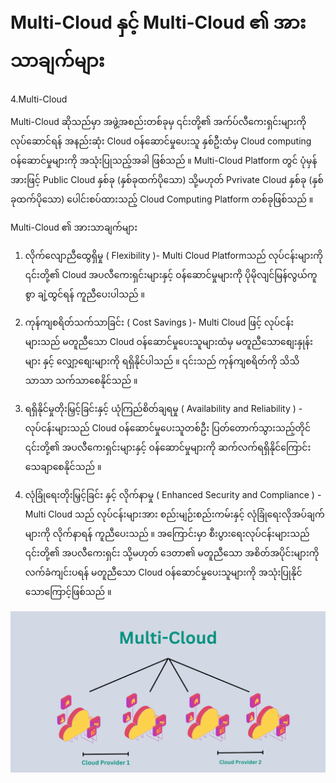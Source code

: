 # Multi-Cloud နှင့် Multi-Cloud ၏ အားသာချက်များ


4.Multi-Cloud


Multi-Cloud ဆိုသည်မှာ အဖွဲ့အစည်းတစ်ခုမှ ၎င်းတို့၏ အက်ပ်လီကေးရှင်းများကို လုပ်ဆောင်ရန် အနည်းဆုံး Cloud ဝန်ဆောင်မှုပေးသူ နှစ်ဦးထံမှ Cloud computing ဝန်ဆောင်မှုများကို အသုံးပြုသည့်အခါ ဖြစ်သည် ။ Multi-Cloud Platform တွင် ပုံမှန်အားဖြင့် Public Cloud နှစ်ခု (နှစ်ခုထက်ပိုသော) သို့မဟုတ် Pvrivate Cloud နှစ်ခု (နှစ်ခုထက်ပိုသော) ပေါင်းစပ်ထားသည့် Cloud Computing Platform တစ်ခုဖြစ်သည် ။ 

Multi-Cloud ၏ အားသာချက်များ


1. လိုက်လျောညီထွေရှိမှု ( Flexibility )- Multi Cloud Platformသည် လုပ်ငန်းများကို ၎င်းတို့၏ Cloud အပလီကေးရှင်းများနှင့် ဝန်ဆောင်မှုများကို ပိုမိုလျင်မြန်လွယ်ကူစွာ ချဲ့ထွင်ရန် ကူညီပေးပါသည် ။ 

2. ကုန်ကျစရိတ်သက်သာခြင်း ( Cost Savings )- Multi Cloud ဖြင့် လုပ်ငန်းများသည် မတူညီသော Cloud ဝန်ဆောင်မှုပေးသူများထံမှ မတူညီသောစျေးနှုန်းများ နှင့် လျှော့စျေးများကို ရရှိနိုင်ပါသည် ။ ၎င်းသည် ကုန်ကျစရိတ်ကို သိသိသာသာ သက်သာစေနိုင်သည် ။

3. ရရှိနိုင်မှုတိုးမြှင့်ခြင်းနှင့် ယုံကြည်စိတ်ချရမှု ( Availability and Reliability ) - လုပ်ငန်းများသည် Cloud ဝန်ဆောင်မှုပေးသူတစ်ဦး ပြတ်တောက်သွားသည့်တိုင် ၎င်းတို့၏ အပလီကေးရှင်းများနှင့် ဝန်ဆောင်မှုများကို ဆက်လက်ရရှိနိုင်ကြောင်း သေချာစေနိုင်သည် ။


4. လုံခြုံရေးတိုးမြှင့်ခြင်း နှင့် လိုက်နာမှု ( Enhanced Security and Compliance ) - Multi Cloud သည် လုပ်ငန်းများအား စည်းမျဉ်းစည်းကမ်းနှင့် လုံခြုံရေးလိုအပ်ချက်များကို လိုက်နာရန် ကူညီပေးသည် ။ အကြောင်းမှာ စီးပွားရေးလုပ်ငန်းများသည် ၎င်းတို့၏ အပလီကေးရှင်း သို့မဟုတ် ဒေတာ၏ မတူညီသော အစိတ်အပိုင်းများကို လက်ခံကျင်းပရန် မတူညီသော Cloud ဝန်ဆောင်မှုပေးသူများကို အသုံးပြုနိုင်သောကြောင့်ဖြစ်သည် ။


<div align="center">
</div>
<img alt="demo" src="/image/11.png" />
<br/>
